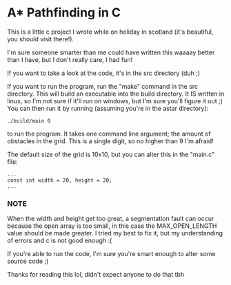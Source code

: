 # A* Pathfinding in C

This is a little c project I wrote while on holiday in scotland (it's beautiful, 
you should visit there!).

I'm sure someone smarter than me could have written this waaaay better than I
have, but I don't really care, I had fun!

If you want to take a look at the code, it's in the src directory (duh ;)

If you want to run the program, run the "make" command in the src directory. This will
build an executable into the build directory. It IS written in linux, so I'm not sure if 
it'll run on windows, but I'm sure you'll figure it out ;)
You can then run it by running (assuming you're in the astar directory):
```
./build/main 0
```
to run the program.
It takes one command line argument; the amount of obstacles in the grid.
This is a single digit, so no higher than 9 I'm afraid!

The default size of the grid is 10x10, but you can alter this in the "main.c" file:

```
...
const int width = 20, height = 20;
...
```

### NOTE
When the width and height get too great, a segmentation fault can occur because the open
array is too small, in this case the MAX_OPEN_LENGTH value should be made greater.
I tried my best to fix it, but my understanding of errors and c is not good enough :(

If you're able to run the code, I'm sure you're smart enough to alter some source code ;)

Thanks for reading this lol, didn't expect anyone to do that tbh